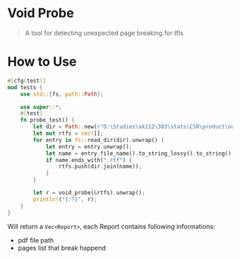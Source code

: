 # Void Probe
> A tool for detecting unexpected page breaking for tfls

# How to Use
```rust
#[cfg(test)]
mod tests {
    use std::{fs, path::Path};

    use super::*;
    #[test]
    fn probe_test() {
        let dir = Path::new(r"D:\Studies\ak112\303\stats\CSR\product\output"); // will check all the rtfs in this directory
        let mut rtfs = vec![];
        for entry in fs::read_dir(dir).unwrap() {
            let entry = entry.unwrap();
            let name = entry.file_name().to_string_lossy().to_string();
            if name.ends_with(".rtf") {
                rtfs.push(dir.join(name));
            }
        }

        let r = void_probe(&rtfs).unwrap();
        println!("{:?}", r);
    }
}
```
Will return a `Vec<Report>`, each Report contains following informations:
* pdf file path
* pages list that break happend
